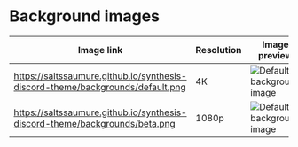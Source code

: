 # Background images

| Image link | Resolution | Image preview |
|-|-|-|
| https://saltssaumure.github.io/synthesis-discord-theme/backgrounds/default.png | 4K | ![Default background image](https://saltssaumure.github.io/synthesis-discord-theme/backgrounds/default.png)|
| https://saltssaumure.github.io/synthesis-discord-theme/backgrounds/beta.png | 1080p | ![Default background image](https://saltssaumure.github.io/synthesis-discord-theme/backgrounds/beta.png)|